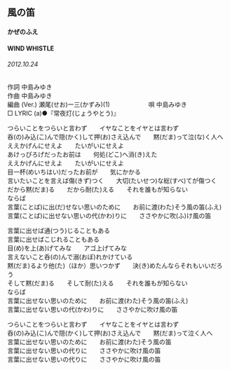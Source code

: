 ## 風の笛
#### かぜのふえ
#### WIND WHISTLE
###### 2012.10.24


作詞     中島みゆき　　　　　   
作曲      中島みゆき  　　　   
編曲 (Ver.) 瀬尾(せお)一三(かずみ)(1)　　　　　　
唄  中島みゆき        
□ LYRIC (a)●『常夜灯(じょうやとう)』   

つらいことをつらいと言わず　　イヤなことをイヤとは言わず  
呑(の)み込(こ)んで隠(かく)して押(お)さえ込んで　　黙(だま)って泣(な)く人へ  
ええかげんにせえよ　　たいがいにせえよ  
あけっぴろげだったお前は　　何処(どこ)へ消(き)えた  
ええかげんにせえよ　　たいがいにせえよ  
目一杯(めいちはい)だったお前が　　気にかかる  
言いたいことを言えば傷(きず)つく　　大切(たいせつ)な総(すべ)てが傷つく  
だから黙(だま)る　　だから耐(た)える　　それを誰もが知らない  
ならば  
言葉(ことば)に出(だ)せない思いのために　　お前に渡(わた)そう風の笛(ふえ)  
言葉(ことば)に出せない思いの代(かわ)りに　　ささやかに吹(ふ)け風の笛  
  
言葉に出せば通(つう)じることもある  
言葉に出せばこじれることもある  
目(め)を上(あ)げてみな　　アゴ上げてみな  
言えないこと呑(の)んで溺(おぼ)れかけている  
黙(だま)るより他(た)（ほか）思いつかず　　決(き)めたんならそれもいいだろう  
そして黙(だま)る　　そして耐(た)える　　それを誰もが知らない  
ならば  
言葉に出せない思いのために　　お前に渡(わた)そう風の笛(ふえ)  
言葉に出せない思いの代(かわ)りに　　ささやかに吹け風の笛  
  
つらいことをつらいと言わず　　イヤなことをイヤとは言わず  
呑(の)み込(こ)んで隠(かく)して押(お)さえ込んで　　黙(だま)って泣く人へ  
言葉に出せない思いのために　　お前に渡(わた)そう風の笛  
言葉に出せない思いの代りに　　ささやかに吹け風の笛  
言葉に出せない思いの代りに　　ささやかに吹け風の笛  